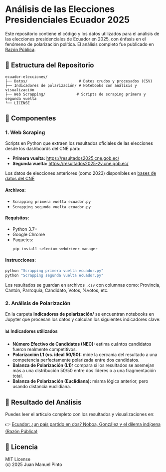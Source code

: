 # Análisis de las Elecciones Presidenciales Ecuador 2025

Este repositorio contiene el código y los datos utilizados para el análisis de las elecciones presidenciales de Ecuador en 2025, con énfasis en el fenómeno de polarización política. El análisis completo fue publicado en [Razón Pública](https://razonpublica.com/ecuador-pais-partido-dos-noboa-gonzalez-dilema-indigena/).

## 📁 Estructura del Repositorio

```
ecuador-elecciones/
├── Datos/                       # Datos crudos y procesados (CSV)
├── Indicadores de polarización/ # Notebooks con análisis y visualización
├── Web Scrapping/              # Scripts de scraping primera y segunda vuelta
└── LICENSE
```

## 🧩 Componentes

### 1. Web Scraping

Scripts en Python que extraen los resultados oficiales de las elecciones desde los dashboards del CNE para:

- **Primera vuelta:** https://resultados2025.cne.gob.ec/
- **Segunda vuelta:** https://resultados2025-2v.cne.gob.ec/

Los datos de elecciones anteriores (como 2023) disponibles en [bases de datos del CNE](https://www.cne.gob.ec/estadisticas/bases-de-datos/)

#### Archivos:

- `Scrapping primera vuelta ecuador.py`
- `Scrapping segunda vuelta ecuador.py`

#### Requisitos:

- Python 3.7+
- Google Chrome
- Paquetes:
  ```sh
  pip install selenium webdriver-manager
  ```

#### Instrucciones:

```bash
python "Scrapping primera vuelta ecuador.py"
python "Scrapping segunda vuelta ecuador.py"
```

Los resultados se guardan en archivos `.csv` con columnas como: Provincia, Cantón, Parroquia, Candidato, Votos, %votos, etc.

### 2. Análisis de Polarización

En la carpeta **Indicadores de polarización/** se encuentran notebooks en Jupyter que procesan los datos y calculan los siguientes indicadores clave:

#### 📊 Indicadores utilizados

- **Número Efectivo de Candidatos (NEC):** estima cuántos candidatos fueron realmente competitivos.
- **Polarización L1 (vs. ideal 50/50):** mide la cercanía del resultado a una competencia perfectamente polarizada entre dos candidatos.
- **Balanza de Polarización (L1):** compara si los resultados se asemejan más a una distribución 50/50 entre dos líderes o a una fragmentación total.
- **Balanza de Polarización (Euclidiana):** misma lógica anterior, pero usando distancia euclidiana.

## 📌 Resultado del Análisis

Puedes leer el artículo completo con los resultados y visualizaciones en:

👉 [Ecuador: ¿un país partido en dos? Noboa, González y el dilema indígena (Razón Pública)](https://razonpublica.com/ecuador-pais-partido-dos-noboa-gonzalez-dilema-indigena/)

## 📄 Licencia

MIT License  
(c) 2025 Juan Manuel Pinto
